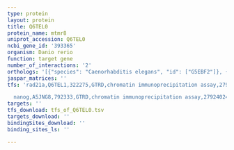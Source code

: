 ```yaml
---
type: protein
layout: protein
title: Q6TEL0
protein_name: mtmr8
uniprot_accession: Q6TEL0
ncbi_gene_id: '393365'
organism: Danio rerio
function: target gene
number_of_interactions: '2'
orthologs: '[{"species": "Caenorhabditis elegans", "id": ["G5EBF2"]}, {"species": "Saccharomyces cerevisiae", "id": ["<a href=\"/protein/p47147\">P47147</a>"]}]'
jaspar_matrices: ''
tfs: 'rad21a,Q6TEL1,322275,GTRD,chromatin immunoprecipitation assay,27924024%5Buid%5D,No

  nanog,A5JNG8,792333,GTRD,chromatin immunoprecipitation assay,27924024%5Buid%5D,No'
targets: ''
tfs_download: tfs_of_Q6TEL0.tsv
targets_download: ''
bindingSites_download: ''
binding_sites_ls: ''

---
```

